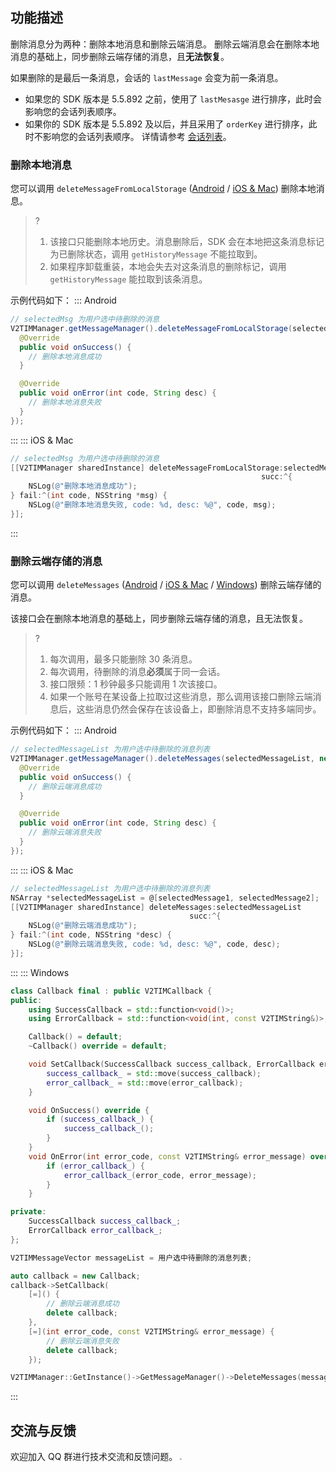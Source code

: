 ## 功能描述
删除消息分为两种：删除本地消息和删除云端消息。
删除云端消息会在删除本地消息的基础上，同步删除云端存储的消息，且**无法恢复**。

如果删除的是最后一条消息，会话的 `lastMessage` 会变为前一条消息。
* 如果您的 SDK 版本是 5.5.892 之前，使用了 `lastMesasge` 进行排序，此时会影响您的会话列表顺序。
* 如果你的 SDK 版本是 5.5.892 及以后，并且采用了 `orderKey` 进行排序，此时不影响您的会话列表顺序。
详情请参考 [会话列表](https://cloud.tencent.com/document/product/269/75366)。

### 删除本地消息

您可以调用 `deleteMessageFromLocalStorage` ([Android](https://im.sdk.qcloud.com/doc/zh-cn/classcom_1_1tencent_1_1imsdk_1_1v2_1_1V2TIMMessageManager.html#aa31e3b48fb666b970120fc0bc6343534) / [iOS & Mac](https://im.sdk.qcloud.com/doc/zh-cn/categoryV2TIMManager_07Message_08.html#a2bb42528f4d166ac826914094655841c)) 删除本地消息。

> ?
> 1. 该接口只能删除本地历史。消息删除后，SDK 会在本地把这条消息标记为已删除状态，调用 `getHistoryMessage` 不能拉取到。
> 2. 如果程序卸载重装，本地会失去对这条消息的删除标记，调用 `getHistoryMessage` 能拉取到该条消息。

示例代码如下：
<dx-tabs>
::: Android
```java
// selectedMsg 为用户选中待删除的消息
V2TIMManager.getMessageManager().deleteMessageFromLocalStorage(selectedMsg, new V2TIMCallback() {
  @Override
  public void onSuccess() {
  	// 删除本地消息成功
  }

  @Override
  public void onError(int code, String desc) {
  	// 删除本地消息失败
  }
});
```
:::
::: iOS & Mac 
```objectivec
// selectedMsg 为用户选中待删除的消息
[[V2TIMManager sharedInstance] deleteMessageFromLocalStorage:selectedMessage
                                                        succ:^{
    NSLog(@"删除本地消息成功");
} fail:^(int code, NSString *msg) {
    NSLog(@"删除本地消息失败, code: %d, desc: %@", code, msg);
}];
```
:::
</dx-tabs>


### 删除云端存储的消息

您可以调用 `deleteMessages` ([Android](https://im.sdk.qcloud.com/doc/zh-cn/classcom_1_1tencent_1_1imsdk_1_1v2_1_1V2TIMMessageManager.html#adb346fede13d493e415f6574df911e9a) / [iOS & Mac](https://im.sdk.qcloud.com/doc/zh-cn/categoryV2TIMManager_07Message_08.html#a9e394ea720ecdc10d497b63b6f2b22c4) / [Windows](https://im.sdk.qcloud.com/doc/zh-cn/classV2TIMMessageManager.html#ac340e09d426d983fb4b6cf48d9a7ebca)) 删除云端存储的消息。

该接口会在删除本地消息的基础上，同步删除云端存储的消息，且无法恢复。

> ?
> 1. 每次调用，最多只能删除 30 条消息。
> 2. 每次调用，待删除的消息**必须**属于同一会话。
> 3. 接口限频：1 秒钟最多只能调用 1 次该接口。
> 4. 如果一个账号在某设备上拉取过这些消息，那么调用该接口删除云端消息后，这些消息仍然会保存在该设备上，即删除消息不支持多端同步。

示例代码如下：
<dx-tabs>
::: Android
```java
// selectedMessageList 为用户选中待删除的消息列表
V2TIMManager.getMessageManager().deleteMessages(selectedMessageList, new V2TIMCallback() {
  @Override
  public void onSuccess() {
  	// 删除云端消息成功
  }

  @Override
  public void onError(int code, String desc) {
  	// 删除云端消息失败
  }
});
```
:::
::: iOS & Mac
```objectivec
// selectedMessageList 为用户选中待删除的消息列表
NSArray *selectedMessageList = @[selectedMessage1, selectedMessage2];
[[V2TIMManager sharedInstance] deleteMessages:selectedMessageList
                                        succ:^{
    NSLog(@"删除云端消息成功");
} fail:^(int code, NSString *desc) {
    NSLog(@"删除云端消息失败, code: %d, desc: %@", code, desc);
}];
```
:::
::: Windows
```cpp
class Callback final : public V2TIMCallback {
public:
    using SuccessCallback = std::function<void()>;
    using ErrorCallback = std::function<void(int, const V2TIMString&)>;

    Callback() = default;
    ~Callback() override = default;

    void SetCallback(SuccessCallback success_callback, ErrorCallback error_callback) {
        success_callback_ = std::move(success_callback);
        error_callback_ = std::move(error_callback);
    }

    void OnSuccess() override {
        if (success_callback_) {
            success_callback_();
        }
    }
    void OnError(int error_code, const V2TIMString& error_message) override {
        if (error_callback_) {
            error_callback_(error_code, error_message);
        }
    }

private:
    SuccessCallback success_callback_;
    ErrorCallback error_callback_;
};

V2TIMMessageVector messageList = 用户选中待删除的消息列表;

auto callback = new Callback;
callback->SetCallback(
    [=]() {
        // 删除云端消息成功
        delete callback;
    },
    [=](int error_code, const V2TIMString& error_message) {
        // 删除云端消息失败
        delete callback;
    });

V2TIMManager::GetInstance()->GetMessageManager()->DeleteMessages(messageList, callback);
```
:::
</dx-tabs>

## 交流与反馈
欢迎加入 QQ 群进行技术交流和反馈问题。
<img src="https://sdk-im-1252463788.cos.ap-hongkong.myqcloud.com/tools/resource/officialwebsite/pictures/doc_sdk_qq_group.jpg" style="zoom:20%;"/>
